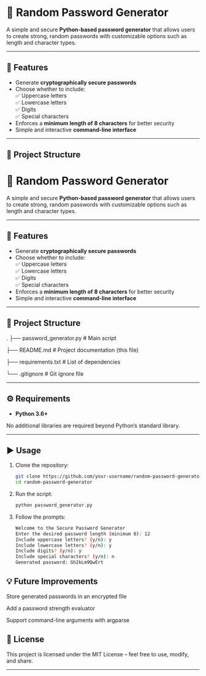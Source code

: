 # 🔑 Random Password Generator

A simple and secure **Python-based password generator** that allows users to create strong, random passwords with customizable options such as length and character types.

---

## 📌 Features
- Generate **cryptographically secure passwords**  
- Choose whether to include:  
  ✅ Uppercase letters  
  ✅ Lowercase letters  
  ✅ Digits  
  ✅ Special characters  
- Enforces a **minimum length of 8 characters** for better security  
- Simple and interactive **command-line interface**  

---

## 📂 Project Structure

# 🔑 Random Password Generator

A simple and secure **Python-based password generator** that allows users to create strong, random passwords with customizable options such as length and character types.

---

## 📌 Features
- Generate **cryptographically secure passwords**  
- Choose whether to include:  
  ✅ Uppercase letters  
  ✅ Lowercase letters  
  ✅ Digits  
  ✅ Special characters  
- Enforces a **minimum length of 8 characters** for better security  
- Simple and interactive **command-line interface**  

---

## 📂 Project Structure
.
├── password_generator.py # Main script

├── README.md # Project documentation (this file)

├── requirements.txt # List of dependencies

└── .gitignore # Git ignore file


---

## ⚙️ Requirements
- **Python 3.6+**

No additional libraries are required beyond Python’s standard library.

---

## ▶️ Usage
1. Clone the repository:
   ```bash
   git clone https://github.com/your-username/random-password-generator.git
   cd random-password-generator


2. Run the script:

   ```bash
   python password_generator.py
   
3. Follow the prompts:

   ```bash
   Welcome to the Secure Password Generator
   Enter the desired password length (minimum 8): 12
   Include uppercase letters? (y/n): y
   Include lowercase letters? (y/n): y
   Include digits? (y/n): y
   Include special characters? (y/n): n
   Generated password: Gh2kLm9QwErt

## 💡 Future Improvements

Store generated passwords in an encrypted file

Add a password strength evaluator

Support command-line arguments with argparse

## 📝 License

This project is licensed under the MIT License – feel free to use, modify, and share.


---


